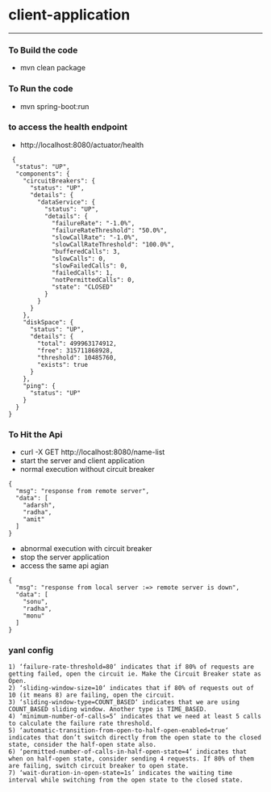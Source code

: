 # client-application 

---

### To Build the code 
* mvn clean package 

### To Run the code 
* mvn spring-boot:run 

### to access the health endpoint 
* http://localhost:8080/actuator/health
```  
 {
  "status": "UP",
  "components": {
    "circuitBreakers": {
      "status": "UP",
      "details": {
        "dataService": {
          "status": "UP",
          "details": {
            "failureRate": "-1.0%",
            "failureRateThreshold": "50.0%",
            "slowCallRate": "-1.0%",
            "slowCallRateThreshold": "100.0%",
            "bufferedCalls": 3,
            "slowCalls": 0,
            "slowFailedCalls": 0,
            "failedCalls": 1,
            "notPermittedCalls": 0,
            "state": "CLOSED" 
          }
        }
      }
    },
    "diskSpace": {
      "status": "UP",
      "details": {
        "total": 499963174912,
        "free": 315711868928,
        "threshold": 10485760,
        "exists": true
      }
    },
    "ping": {
      "status": "UP"
    }
  }
}
```

### To Hit the Api 
* curl -X GET http://localhost:8080/name-list
* start the server and client application
* normal execution without circuit breaker 
```
{
  "msg": "response from remote server",
  "data": [
    "adarsh",
    "radha",
    "amit"
  ]
} 
```
* abnormal execution with circuit breaker 
* stop the server application
* access the same api agian 
```
{
  "msg": "response from local server :=> remote server is down",
  "data": [
    "sonu",
    "radha",
    "monu"
  ]
}
```
### yanl config 
```
1) ‘failure-rate-threshold=80‘ indicates that if 80% of requests are getting failed, open the circuit ie. Make the Circuit Breaker state as Open.
2) ‘sliding-window-size=10‘ indicates that if 80% of requests out of 10 (it means 8) are failing, open the circuit.
3) ‘sliding-window-type=COUNT_BASED‘ indicates that we are using COUNT_BASED sliding window. Another type is TIME_BASED.
4) ‘minimum-number-of-calls=5‘ indicates that we need at least 5 calls to calculate the failure rate threshold.
5) ‘automatic-transition-from-open-to-half-open-enabled=true‘ indicates that don’t switch directly from the open state to the closed state, consider the half-open state also.
6) ‘permitted-number-of-calls-in-half-open-state=4‘ indicates that when on half-open state, consider sending 4 requests. If 80% of them are failing, switch circuit breaker to open state.
7) ‘wait-duration-in-open-state=1s’ indicates the waiting time interval while switching from the open state to the closed state.  
```